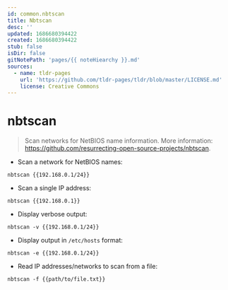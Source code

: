 ```yaml
---
id: common.nbtscan
title: Nbtscan
desc: ''
updated: 1686680394422
created: 1686680394422
stub: false
isDir: false
gitNotePath: 'pages/{{ noteHiearchy }}.md'
sources:
  - name: tldr-pages
    url: 'https://github.com/tldr-pages/tldr/blob/master/LICENSE.md'
    license: Creative Commons
---
```

# nbtscan

> Scan networks for NetBIOS name information.
> More information: <https://github.com/resurrecting-open-source-projects/nbtscan>.

- Scan a network for NetBIOS names:

`nbtscan {{192.168.0.1/24}}`

- Scan a single IP address:

`nbtscan {{192.168.0.1}}`

- Display verbose output:

`nbtscan -v {{192.168.0.1/24}}`

- Display output in `/etc/hosts` format:

`nbtscan -e {{192.168.0.1/24}}`

- Read IP addresses/networks to scan from a file:

`nbtscan -f {{path/to/file.txt}}`


